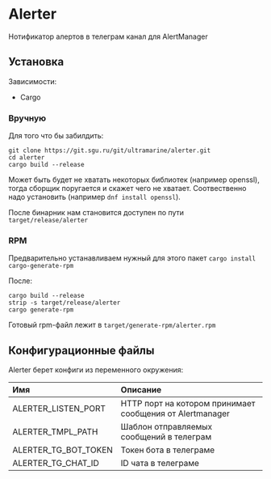 # Alerter

Нотификатор алертов в телеграм канал для AlertManager

## Установка

Зависимости:
* Cargo


### Вручную

Для того что бы забилдить:

```
git clone https://git.sgu.ru/git/ultramarine/alerter.git
cd alerter
cargo build --release
```

Может быть будет не хватать некоторых библиотек (например openssl), тогда сборщик поругается и скажет чего не хватает.
Соотвественно надо установить (например ```dnf install openssl```).

После бинарник нам становится доступен по пути ```target/release/alerter```

### RPM

Предварительно устанавливаем нужный для этого пакет ```cargo install cargo-generate-rpm```

После:
```
cargo build --release
strip -s target/release/alerter
cargo generate-rpm
```

Готовый rpm-файл лежит в ```target/generate-rpm/alerter.rpm```

## Конфигурационные файлы

Alerter берет конфиги из переменного окружения:

Имя | Описание
:---|:--------
ALERTER_LISTEN_PORT | HTTP порт на котором принимает сообщения от Alertmanager
ALERTER_TMPL_PATH | Шаблон отправляемых сообщений в телеграм
ALERTER_TG_BOT_TOKEN | Токен бота в телеграме
ALERTER_TG_CHAT_ID | ID чата в телеграме